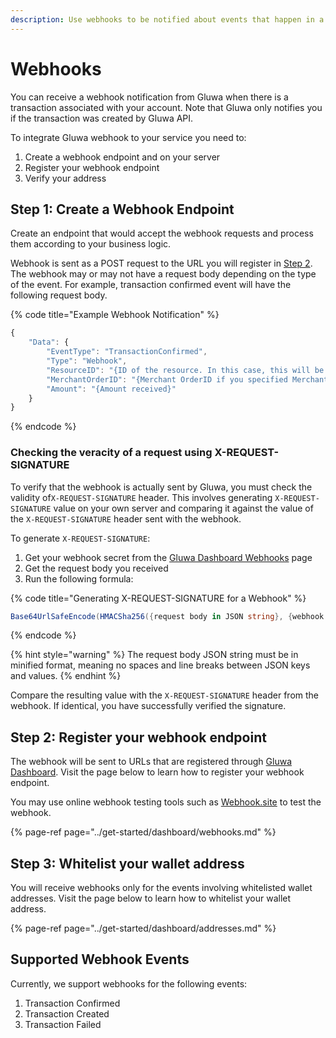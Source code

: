 ```yaml
---
description: Use webhooks to be notified about events that happen in a Gluwa account.
---
```


# Webhooks

You can receive a webhook notification from Gluwa when there is a transaction associated with your account. Note that Gluwa only notifies you if the transaction was created by Gluwa API.

To integrate Gluwa webhook to your service you need to:

1. Create a webhook endpoint and on your server
2. Register your webhook endpoint
3. Verify your address

## Step 1: Create a Webhook Endpoint

Create an endpoint that would accept the webhook requests and process them according to your business logic.

Webhook is sent as a POST request to the URL you will register in [Step 2](../get-started/dashboard/webhooks.md#register-webhook-endpoint). The webhook may or may not have a request body depending on the type of the event. For example, transaction confirmed event will have the following request body.

{% code title="Example Webhook Notification" %}
```javascript
{
    "Data": {
        "EventType": "TransactionConfirmed",
        "Type": "Webhook",
        "ResourceID": "{ID of the resource. In this case, this will be transaction hash}",
        "MerchantOrderID": "{Merchant OrderID if you specified MerchantOrderID field when generating QR code}"
        "Amount": "{Amount received}"
    }
}
```
{% endcode %}

### Checking the veracity of a request using X-REQUEST-SIGNATURE

To verify that the webhook is actually sent by Gluwa, you must check the validity of`X-REQUEST-SIGNATURE` header. This involves generating `X-REQUEST-SIGNATURE` value on your own server and comparing it against the value of the `X-REQUEST-SIGNATURE` header sent with the webhook.

To generate `X-REQUEST-SIGNATURE`:

1. Get your webhook secret from the [Gluwa Dashboard Webhooks](https://dashboard.gluwa.com/Webhook) page 
2. Get the request body you received
3. Run the following formula:

{% code title="Generating X-REQUEST-SIGNATURE for a Webhook" %}
```csharp
Base64UrlSafeEncode(HMACSha256({request body in JSON string}, {webhook secret}))
```
{% endcode %}

{% hint style="warning" %}
The request body JSON string must be in minified format, meaning no spaces and line breaks between JSON keys and values.
{% endhint %}

Compare the resulting value with the `X-REQUEST-SIGNATURE` header from the webhook. If identical, you have successfully verified the signature.

## Step 2: Register your webhook endpoint

The webhook will be sent to URLs that are registered through [Gluwa Dashboard](https://dashboard.gluwa.com). Visit the page below to learn how to register your webhook endpoint.

You may use online webhook testing tools such as [Webhook.site](https://webhook.site/) to test the webhook.

{% page-ref page="../get-started/dashboard/webhooks.md" %}

## Step 3: Whitelist your wallet address

You will receive webhooks only for the events involving whitelisted wallet addresses. Visit the page below to learn how to whitelist your wallet address.

{% page-ref page="../get-started/dashboard/addresses.md" %}

## Supported Webhook Events

Currently, we support webhooks for the following events:

1. Transaction Confirmed
2. Transaction Created
3. Transaction Failed


